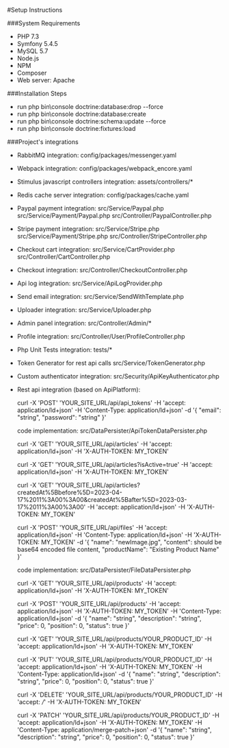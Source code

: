 #Setup Instructions

###System Requirements
- PHP 7.3
- Symfony 5.4.5
- MySQL 5.7
- Node.js
- NPM
- Composer
- Web server: Apache

###Installation Steps
- run php bin\console doctrine:database:drop --force
- run php bin\console doctrine:database:create
- run php bin\console doctrine:schema:update --force
- run php bin\console doctrine:fixtures:load

###Project's integrations
- RabbitMQ integration:
    config/packages/messenger.yaml

- Webpack integration:
  config/packages/webpack_encore.yaml

- Stimulus javascript controllers integration:
  assets/controllers/*

- Redis cache server integration:
    config/packages/cache.yaml

- Paypal payment integration:
    src/Service/Paypal.php
    src/Service/Payment/Paypal.php
    src/Controller/PaypalController.php

- Stripe payment integration:
    src/Service/Stripe.php
    src/Service/Payment/Stripe.php
    src/Controller/StripeController.php
 
- Checkout cart integration:
    src/Service/CartProvider.php
    src/Controller/CartController.php

- Checkout integration:
    src/Controller/CheckoutController.php

- Api log integration:
    src/Service/ApiLogProvider.php

- Send email integration:
    src/Service/SendWithTemplate.php

- Uploader integration:
    src/Service/Uploader.php

- Admin panel integration:
    src/Controller/Admin/*

- Profile integration:
    src/Controller/User/ProfileController.php

- Php Unit Tests integration:
  tests/*

- Token Generator for rest api calls
  src/Service/TokenGenerator.php

- Custom authenticator integration:
    src/Security/ApiKeyAuthenticator.php

- Rest api integration (based on ApiPlatform):
     
    curl -X 'POST' 
    'YOUR_SITE_URL/api/api_tokens' 
    -H 'accept: application/ld+json' 
    -H 'Content-Type: application/ld+json' 
    -d '{
    "email": "string",
    "password": "string"
    }'

    code implementation: src/DataPersister/ApiTokenDataPersister.php

    curl -X 'GET' 
    'YOUR_SITE_URL/api/articles' 
    -H 'accept: application/ld+json'
    -H 'X-AUTH-TOKEN: MY_TOKEN' 

    curl -X 'GET'
    'YOUR_SITE_URL/api/articles?isActive=true'
    -H 'accept: application/ld+json'
    -H 'X-AUTH-TOKEN: MY_TOKEN'

    curl -X 'GET'
    'YOUR_SITE_URL/api/articles?createdAt%5Bbefore%5D=2023-04-17%2011%3A00%3A00&createdAt%5Bafter%5D=2023-03-17%2011%3A00%3A00'
    -H 'accept: application/ld+json'
    -H 'X-AUTH-TOKEN: MY_TOKEN'

    curl -X 'POST' 
    'YOUR_SITE_URL/api/files'
    -H 'accept: application/ld+json' 
    -H 'Content-Type: application/ld+json'
    -H 'X-AUTH-TOKEN: MY_TOKEN'
    -d '{
    "name": "newImage.jpg",
    "content": should be base64 encoded file content,
    "productName": "Existing Product Name"
    }'

    code implementation: src/DataPersister/FileDataPersister.php

    curl -X 'GET' 
    'YOUR_SITE_URL/api/products'
    -H 'accept: application/ld+json'
    -H 'X-AUTH-TOKEN: MY_TOKEN'

    curl -X 'POST'
    'YOUR_SITE_URL/api/products'
    -H 'accept: application/ld+json'
    -H 'X-AUTH-TOKEN: MY_TOKEN'
    -H 'Content-Type: application/ld+json'
    -d '{
    "name": "string",
    "description": "string",
    "price": 0,
    "position": 0,
    "status": true
    }'

    curl -X 'GET' 
    'YOUR_SITE_URL/api/products/YOUR_PRODUCT_ID'
    -H 'accept: application/ld+json'
    -H 'X-AUTH-TOKEN: MY_TOKEN'

    curl -X 'PUT'
    'YOUR_SITE_URL/api/products/YOUR_PRODUCT_ID'
    -H 'accept: application/ld+json'
    -H 'X-AUTH-TOKEN: MY_TOKEN'
    -H 'Content-Type: application/ld+json'
    -d '{
    "name": "string",
    "description": "string",
    "price": 0,
    "position": 0,
    "status": true
    }'

    curl -X 'DELETE'
    'YOUR_SITE_URL/api/products/YOUR_PRODUCT_ID'
    -H 'accept: */*'
    -H 'X-AUTH-TOKEN: MY_TOKEN'

    curl -X 'PATCH'
    'YOUR_SITE_URL/api/products/YOUR_PRODUCT_ID'
    -H 'accept: application/ld+json'
    -H 'X-AUTH-TOKEN: MY_TOKEN'
    -H 'Content-Type: application/merge-patch+json'
    -d '{
    "name": "string",
    "description": "string",
    "price": 0,
    "position": 0,
    "status": true
    }'


